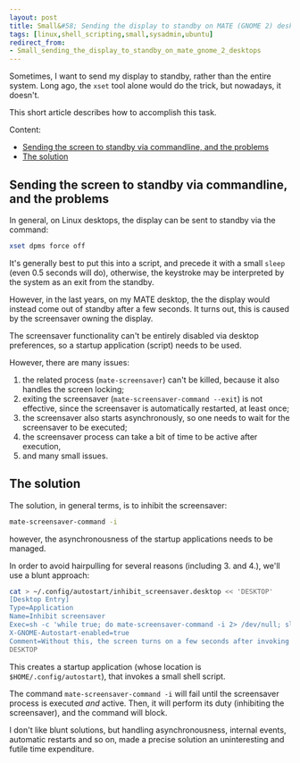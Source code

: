 ```yaml
---
layout: post
title: Small&#58; Sending the display to standby on MATE (GNOME 2) desktops
tags: [linux,shell_scripting,small,sysadmin,ubuntu]
redirect_from:
- Small_sending_the_display_to_standby_on_mate_gnome_2_desktops
---
```


Sometimes, I want to send my display to standby, rather than the entire system. Long ago, the `xset` tool alone would do the trick, but nowadays, it doesn't.

This short article describes how to accomplish this task.

Content:
- [Sending the screen to standby via commandline, and the problems](/Small-sending-the-display-to-standby-on-mate-gnome-2-desktops#sending-the-screen-to-standby-via-commandline-and-the-problems)
- [The solution](/Small-sending-the-display-to-standby-on-mate-gnome-2-desktops#the-solution)

## Sending the screen to standby via commandline, and the problems

In general, on Linux desktops, the display can be sent to standby via the command:

```sh
xset dpms force off
```

It's generally best to put this into a script, and precede it with a small `sleep` (even 0.5 seconds will do), otherwise, the keystroke may be interpreted by the system as an exit from the standby.

However, in the last years, on my MATE desktop, the the display would instead come out of standby after a few seconds. It turns out, this is caused by the screensaver owning the display.

The screensaver functionality can't be entirely disabled via desktop preferences, so a startup application (script) needs to be used.

However, there are many issues:

1. the related process (`mate-screensaver`) can't be killed, because it also handles the screen locking;
2. exiting the screensaver (`mate-screensaver-command --exit`) is not effective, since the screensaver is automatically restarted, at least once;
3. the screensaver also starts asynchronously, so one needs to wait for the screensaver to be executed;
4. the screensaver process can take a bit of time to be active after execution,
5. and many small issues.

## The solution

The solution, in general terms, is to inhibit the screensaver:

```sh
mate-screensaver-command -i
```

however, the asynchronousness of the startup applications needs to be managed.

In order to avoid hairpulling for several reasons (including 3. and 4.), we'll use a blunt approach:

```sh
cat > ~/.config/autostart/inhibit_screensaver.desktop << 'DESKTOP'
[Desktop Entry]
Type=Application
Name=Inhibit screensaver
Exec=sh -c 'while true; do mate-screensaver-command -i 2> /dev/null; sleep 1; done'
X-GNOME-Autostart-enabled=true
Comment=Without this, the screen turns on a few seconds after invoking  `xset dpms force off`
DESKTOP
```

This creates a startup application (whose location is `$HOME/.config/autostart`), that invokes a small shell script.

The command `mate-screensaver-command -i` will fail until the screensaver process is executed _and_ active. Then, it will perform its duty (inhibiting the screensaver), and the command will block.

I don't like blunt solutions, but handling asynchronousness, internal events, automatic restarts and so on, made a precise solution an uninteresting and futile time expenditure.
